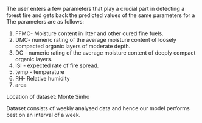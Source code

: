 The user enters a few parameters that play a crucial part in detecting a forest fire and gets back the predicted values of the same parameters for a 
The parameters are as follows:
1. FFMC- Moisture content in litter and other cured fine fuels.
2. DMC- numeric rating of the average moisture content of loosely compacted organic layers of moderate depth.
3. DC - numeric rating of the average moisture content of deeply compact organic layers.
4. ISI - expected rate of fire spread. 
5. temp - temperature
6. RH- Relative humidity 
7. area

Location of dataset: Monte Sinho 

Dataset consists of weekly analysed data and hence our model performs best on an interval of a week.

